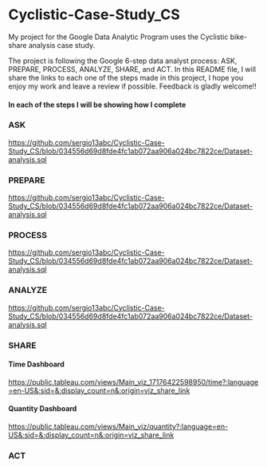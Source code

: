 # Cyclistic-Case-Study_CS

My project for the Google Data Analytic Program uses the Cyclistic bike-share analysis case study.

The project is following the Google 6-step data analyst process: ASK, PREPARE, PROCESS, ANALYZE, SHARE, and ACT.
In this README file, I will share the links to each one of the steps made in this project, I hope you enjoy my work and leave a review if possible.
Feedback is gladly welcome!!

#### In each of the steps I will be showing how I complete 


### ASK
<https://github.com/sergio13abc/Cyclistic-Case-Study_CS/blob/034556d69d8fde4fc1ab072aa906a024bc7822ce/Dataset-analysis.sql>

### PREPARE
<https://github.com/sergio13abc/Cyclistic-Case-Study_CS/blob/034556d69d8fde4fc1ab072aa906a024bc7822ce/Dataset-analysis.sql>
### PROCESS
<https://github.com/sergio13abc/Cyclistic-Case-Study_CS/blob/034556d69d8fde4fc1ab072aa906a024bc7822ce/Dataset-analysis.sql>

### ANALYZE
<https://github.com/sergio13abc/Cyclistic-Case-Study_CS/blob/034556d69d8fde4fc1ab072aa906a024bc7822ce/Dataset-analysis.sql>
### SHARE
#### Time Dashboard
<https://public.tableau.com/views/Main_viz_17176422598950/time?:language=en-US&:sid=&:display_count=n&:origin=viz_share_link>
#### Quantity Dashboard
<https://public.tableau.com/views/Main_viz/quantity?:language=en-US&:sid=&:display_count=n&:origin=viz_share_link>

### ACT
<medieum>
